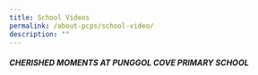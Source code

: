 ```yaml
---
title: School Videos
permalink: /about-pcps/school-video/
description: ""
---
```

##### CHERISHED MOMENTS AT PUNGGOL COVE PRIMARY SCHOOL